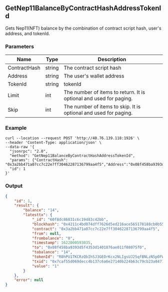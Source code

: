 ## GetNep11BalanceByContractHashAddressTokenId

Gets Nep11(NFT) balance by the combination of contract script hash, user's address, and tokenId.

### Parameters

| Name         | Type   | Description       |
| ---------------- | -------------- | ------- |
| ContractHash | string | The contract script hash |
| Address | string | The user's wallet address |
| TokenId | string | tokenId |
| Limit | int | The number of items to return. It is optional and used for paging. |
| Skip | int | The number of items to skip. It is optional and used for paging. |

### Example

```shell
curl --location --request POST 'http://40.76.139.118:1926' \
--header 'Content-Type: application/json' \
--data-raw '{
  "jsonrpc": "2.0",
  "method": "GetNep11BalanceByContractHashAddressTokenId",
  "params": {"ContractHash": "0x3a2bb471a07cc7c22e7ff30462287136799aa4f5","Address":"0x08f458ba9393d5f4353d1401876ae011f08075f0","tokenId":"R0hPU1TKCRzQbIhSJ3GEOrKcx2NLIgsUJ25qfBNLzN5p0FWvfA=="},
  "id": 1
}'
```

### Output

```json
{
    "id": 1,
    "result": {
        "balance": "14",
        "latesttx": {
            "_id": "60f8dc86831c6c19483c42bb",
            "blockhash": "0x4211c4bd074dff7626d5ed216ace565178188cb0b55fa3e1e48f0a5646e94b28",
            "contract": "0x3a2bb471a07cc7c22e7ff30462287136799aa4f5",
            "from": null,
            "frombalance": "0",
            "timestamp": 1622000593035,
            "to": "0x08f458ba9393d5f4353d1401876ae011f08075f0",
            "tobalance": "14",
            "tokenId": "R0hPU1TKCRzQbIhSJ3GEOrKcx2NLIgsUJ25qfBNLzN5p0FWvfA==",
            "txid": "0x7caf55d069decc4b137c6a6e27140b224b63c79cb23a84712752886cd01c0994",
            "value": "1"
        }
    },
    "error": null
}
```



